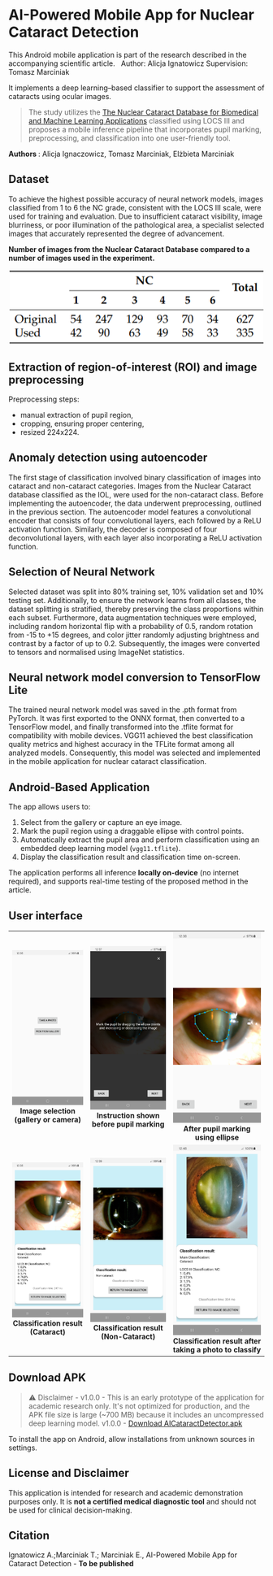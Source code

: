 # AI-Powered Mobile App for Nuclear Cataract Detection

This Android mobile application is part of the research described in the accompanying scientific article.  
Author: Alicja Ignatowicz
Supervision: Tomasz Marciniak

It implements a deep learning–based classifier to support the assessment of cataracts using ocular images.

>The study utilizes the [The Nuclear Cataract Database for Biomedical and Machine Learning Applications](https://data.mendeley.com/datasets/6wv33nbcvv/2) classified using LOCS III and proposes a mobile inference pipeline that incorporates pupil marking, preprocessing, and classification into one user-friendly tool.

<b> Authors </b> : Alicja Ignaczowicz, Tomasz Marciniak, Elżbieta Marciniak

## Dataset 
To achieve the highest possible accuracy of neural network models, images classified from 1 to 6 the NC grade, consistent with the LOCS III scale, were used for training and evaluation. Due to insufficient cataract visibility, image blurriness, or poor illumination of the pathological area, a specialist selected images that accurately represented the degree of advancement.

<b>Number of images from the Nuclear Cataract Database compared to a number of images used in the experiment.</b>
<p align="center">
  <img src="table/dataset .png" width="500"/>
</p>

## Extraction of region-of-interest (ROI) and image preprocessing

Preprocessing steps: 
- manual extraction of pupil region,
- cropping, ensuring proper centering,
- resized 224x224.


## Anomaly detection using autoencoder

The first stage of classification involved binary classification of images into cataract and non-cataract categories. Images from the Nuclear Cataract database classified as the IOL, were used for the non-cataract class.
Before implementing the autoencoder, the data underwent preprocessing, outlined in the previous section. The autoencoder model features a convolutional encoder that consists of four convolutional layers, each followed by a ReLU activation function. Similarly, the decoder is composed of four deconvolutional layers, with each layer also incorporating a ReLU activation function.


## Selection of Neural Network 

Selected dataset was split into 80\% training set, 10\% validation set and 10\% testing set. Additionally, to ensure the network learns from all classes, the dataset splitting is stratified, thereby preserving the class proportions within each subset.
Furthermore, data augmentation techniques were employed, including random horizontal flip with a probability of 0.5, random rotation from -15 to +15 degrees, and color jitter randomly adjusting brightness and contrast by a factor of up to 0.2. Subsequently, the images were converted to tensors and normalised using ImageNet statistics.

## Neural network model conversion to TensorFlow Lite

The trained neural network model was saved in the .pth format from PyTorch. It was first exported to the ONNX format, then converted to a TensorFlow model, and finally transformed into the .tflite format for compatibility with mobile devices.
VGG11 achieved the best classification quality metrics and highest accuracy in the TFLite format among all analyzed models. Consequently, this model was selected and implemented in the mobile application for nuclear cataract classification.



## Android-Based Application

The app allows users to:

1. Select from the gallery or capture an eye image.
2. Mark the pupil region using a draggable ellipse with control points.
3. Automatically extract the pupil area and perform classification using an embedded deep learning model (`vgg11.tflite`).
4. Display the classification result and classification time on-screen.

The application performs all inference **locally on-device** (no internet required), and supports real-time testing of the proposed method in the article.


## User interface

<table>
  <tr>
    <td align="center">
      <img src="screenshots/Screenshot_imagepicker.png" width="200"/><br>
      <b>Image selection (gallery or camera)</b>
    </td>
    <td align="center">
      <img src="screenshots/Screenshot_markpupil_info.png" width="200"/><br>
      <b>Instruction shown before pupil marking</b>
    </td>
    <td align="center">
      <img src="screenshots/Screenshot_markpupil.png" width="200"/><br>
      <b>After pupil marking using ellipse</b>
    </td>
  </tr>
    <td align="center">
      <img src="screenshots/Screenshot_classification_result_2.png" width="200"/><br>
      <b>Classification result (Cataract)</b>
    </td>
    <td align="center">
      <img src="screenshots/Screenshot_classification_result_1.png" width="200"/><br>
      <b>Classification result (Non-Cataract)</b>
    </td>
      <td align="center">
      <img src="screenshots/Screenshot_classification_photo.png" width="200"/><br>
      <b>Classification result after taking a photo to classify </b>
    </td>
  </tr>
</table>


## Download APK 

> ⚠️ Disclaimer - v1.0.0 - This is an early prototype of the application for academic research only. It's not optimized for production, and the APK file size is large (~700 MB) because it includes an uncompressed deep learning model.
v1.0.0 - [ Download AICataractDetector.apk](https://www.dropbox.com/scl/fi/14u5210c25b0urh24adnx/AICataractDetector.apk?rlkey=40nl7ml86db169dkjybrdbmd0&st=z117w112&dl=0)

To install the app on Android, allow installations from unknown sources in settings.


## License and Disclaimer

This application is intended for research and academic demonstration purposes only. It is **not a certified medical diagnostic tool** and should not be used for clinical decision-making.

## Citation
Ignatowicz A.;Marciniak T.; Marciniak E., AI-Powered Mobile App for Cataract Detection - <b>To be published</b>
